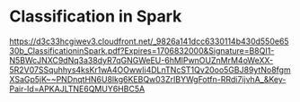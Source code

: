 # Classification in Spark

https://d3c33hcgiwev3.cloudfront.net/_9826a141dcc6330114b430d550e6530b_ClassificationinSpark.pdf?Expires=1706832000&Signature=B8QI1-N5BWcJNXC9dNq3a38dyR7qGNGWeEU-6hMlPwnOUZnMrM4oWeXX-5R2V07SSquhhys4ksKr1wA4OOwwIi4DLnTNcST1Qv20oo5GBJ89ytNo8fgmXSaGp5jK~~PNDnqtHN6U8lkg6KEBQw03ZrIBYWgFotfn-RRdi7ijvhA_&Key-Pair-Id=APKAJLTNE6QMUY6HBC5A